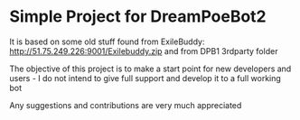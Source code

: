 
# Simple Project for DreamPoeBot2

It is based on some old stuff found from ExileBuddy: http://51.75.249.226:9001/Exilebuddy.zip and from DPB1 3rdparty folder

The objective of this project is to make a start point for new developers and users - I do not intend to give full support and develop it to a full working bot

Any suggestions and contributions are very much appreciated 